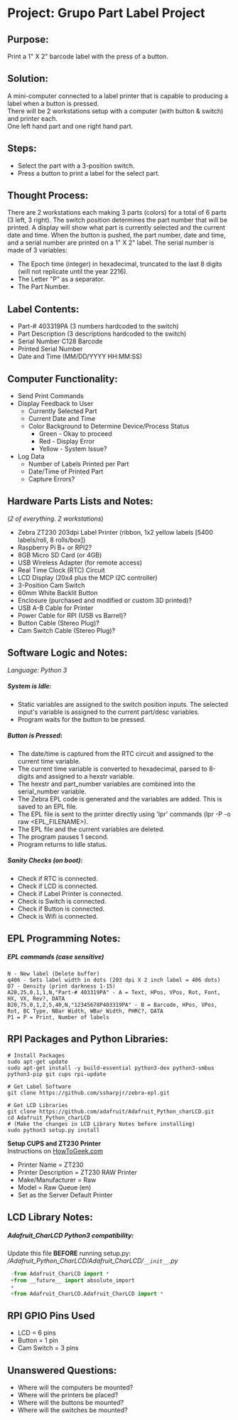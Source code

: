 # Project:  Grupo Part Label Project


## Purpose:
Print a 1" X 2" barcode label with the press of a button.


## Solution:
A mini-computer connected to a label printer that is capable to producing a label when a button is pressed.  
There will be 2 workstations setup with a computer (with button & switch) and printer each.  
One left hand part and one right hand part.


## Steps:
- Select the part with a 3-position switch.
- Press a button to print a label for the select part.


## Thought Process:
There are 2 workstations each making 3 parts (colors) for a total of 6 parts (3 left, 3 right).
The switch position determines the part number that will be printed.
A display will show what part is currently selected and the current date and time.
When the button is pushed, the part number, date and time, and a serial number are printed on a 1" X 2" label.
The serial number is made of 3 variables:
- The Epoch time (integer) in hexadecimal, truncated to the last 8 digits (will not replicate until the year 2216).
- The Letter "P" as a separator.
- The Part Number.


## Label Contents:
- Part-# 403319PA (3 numbers hardcoded to the switch)
- Part Description (3 descriptions hardcoded to the switch)
- Serial Number C128 Barcode
- Printed Serial Number
- Date and Time (MM/DD/YYYY HH:MM:SS)


## Computer Functionality:
- Send Print Commands
- Display Feedback to User
    + Currently Selected Part
    + Current Date and Time
    + Color Background to Determine Device/Process Status
        * Green - Okay to proceed
        * Red - Display Error
        * Yellow - System Issue?
- Log Data
    + Number of Labels Printed per Part
    + Date/Time of Printed Part
    + Capture Errors?


## Hardware Parts Lists and Notes:
(*2 of everything.  2 workstations*)
- Zebra ZT230 203dpi Label Printer (ribbon, 1x2 yellow labels [5400 labels/roll, 8 rolls/box])
- Raspberry Pi B+ or RPI2?
- 8GB Micro SD Card (or 4GB)
- USB Wireless Adapter (for remote access)
- Real Time Clock (RTC) Circuit
- LCD Display (20x4 plus the MCP I2C controller)
- 3-Position Cam Switch
- 60mm White Backlit Button
- Enclosure (purchased and modified or custom 3D printed)?
- USB A-B Cable for Printer
- Power Cable for RPI (USB vs Barrel)?
- Button Cable (Stereo Plug)?
- Cam Switch Cable (Stereo Plug)?


## Software Logic and Notes:
*Language: Python 3*

##### System is Idle:
- Static variables are assigned to the switch position inputs.  The selected input's variable is assigned to the current part/desc variables.
- Program waits for the button to be pressed.

##### Button is Pressed:
- The date/time is captured from the RTC circuit and assigned to the current time variable.
- The current time variable is converted to hexadecimal, parsed to 8-digits and assigned to a hexstr variable.
- The hexstr and part_number variables are combined into the serial_number variable.
- The Zebra EPL code is generated and the variables are added.  This is saved to an EPL file.
- The EPL file is sent to the printer directly using 'lpr' commands (lpr -P <PRINTER> -o raw <EPL_FILENAME>).
- The EPL file and the current variables are deleted.
- The program pauses 1 second.
- Program returns to Idle status.

##### Sanity Checks (on boot):
- Check if RTC is connected.
- Check if LCD is connected.
- Check if Label Printer is connected.
- Check is Switch is connected.
- Check if Button is connected.
- Check is Wifi is connected.


## EPL Programming Notes:
##### EPL commands (*case sensitive*)
    N - New label (Delete buffer)
    q406 - Sets label width in dots (203 dpi X 2 inch label = 406 dots)
    D7 - Density (print darkness 1-15)
    A20,25,0,1,1,N,"Part-# 403319PA" - A = Text, HPos, VPos, Rot, Font, HX, VX, Rev?, DATA
    B20,75,0,1,2,5,40,N,"12345678P403319PA" - B = Barcode, HPos, VPos, Rot, BC Type, NBar Width, WBar Width, PHRC?, DATA
    P1 = P = Print, Number of labels


## RPI Packages and Python Libraries:
```shell
# Install Packages
sudo apt-get update
sudo apt-get install -y build-essential python3-dev python3-smbus python3-pip git cups rpi-update

# Get Label Software
git clone https://github.com/ssharpjr/zebra-epl.git

# Get LCD Libraries
git clone https://github.com/adafruit/Adafruit_Python_charLCD.git
cd Adafruit_Python_charLCD
# (Make the changes in LCD Library Notes before installing)
sudo python3 setup.py install
```
**Setup CUPS and ZT230 Printer**  
Instructions on 
[HowToGeek.com](http://www.howtogeek.com/169679/how-to-add-a-printer-to-your-raspberry-pi-or-other-linux-computer/)  
- Printer Name = ZT230
- Printer Description = ZT230 RAW Printer
- Make/Manufacturer = Raw
- Model = Raw Queue (en)
- Set as the Server Default Printer

## LCD Library Notes:
##### Adafruit_CharLCD Python3 compatibility:
Update this file **BEFORE** running setup.py:  
*/Adafruit_Python_CharLCD/Adafruit_CharLCD/`__init__`.py*
```python
 -from Adafruit_CharLCD import *
 +from __future__ import absolute_import
 +
 +from Adafruit_CharLCD.Adafruit_CharLCD import *
```

## RPI GPIO Pins Used
- LCD = 6 pins
- Button = 1 pin
- Cam Switch = 3 pins


## Unanswered Questions:
- Where will the computers be mounted?
- Where will the printers be placed?
- Where will the buttons be mounted?
- Where will the switches be mounted?
